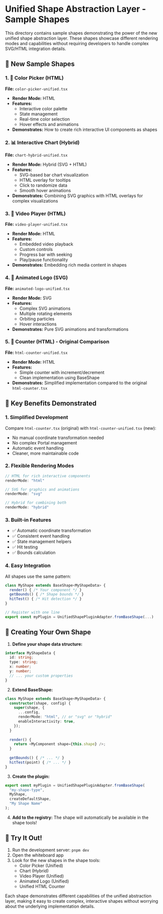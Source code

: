 # Unified Shape Abstraction Layer - Sample Shapes

This directory contains sample shapes demonstrating the power of the new unified shape abstraction layer. These shapes showcase different rendering modes and capabilities without requiring developers to handle complex SVG/HTML integration details.

## 🎯 New Sample Shapes

### 1. 🎨 Color Picker (HTML)
**File:** `color-picker-unified.tsx`
- **Render Mode:** HTML
- **Features:**
  - Interactive color palette
  - State management
  - Real-time color selection
  - Hover effects and animations
- **Demonstrates:** How to create rich interactive UI components as shapes

### 2. 📊 Interactive Chart (Hybrid)
**File:** `chart-hybrid-unified.tsx`
- **Render Mode:** Hybrid (SVG + HTML)
- **Features:**
  - SVG-based bar chart visualization
  - HTML overlay for tooltips
  - Click to randomize data
  - Smooth hover animations
- **Demonstrates:** Combining SVG graphics with HTML overlays for complex visualizations

### 3. 🎥 Video Player (HTML)
**File:** `video-player-unified.tsx`
- **Render Mode:** HTML
- **Features:**
  - Embedded video playback
  - Custom controls
  - Progress bar with seeking
  - Play/pause functionality
- **Demonstrates:** Embedding rich media content in shapes

### 4. 🔄 Animated Logo (SVG)
**File:** `animated-logo-unified.tsx`
- **Render Mode:** SVG
- **Features:**
  - Complex SVG animations
  - Multiple rotating elements
  - Orbiting particles
  - Hover interactions
- **Demonstrates:** Pure SVG animations and transformations

### 5. 🔢 Counter (HTML) - Original Comparison
**File:** `html-counter-unified.tsx`
- **Render Mode:** HTML
- **Features:**
  - Simple counter with increment/decrement
  - Clean implementation using BaseShape
- **Demonstrates:** Simplified implementation compared to the original `html-counter.tsx`

## 🚀 Key Benefits Demonstrated

### 1. **Simplified Development**
Compare `html-counter.tsx` (original) with `html-counter-unified.tsx` (new):
- No manual coordinate transformation needed
- No complex Portal management
- Automatic event handling
- Cleaner, more maintainable code

### 2. **Flexible Rendering Modes**
```typescript
// HTML for rich interactive components
renderMode: "html"

// SVG for graphics and animations
renderMode: "svg"

// Hybrid for combining both
renderMode: "hybrid"
```

### 3. **Built-in Features**
- ✅ Automatic coordinate transformation
- ✅ Consistent event handling
- ✅ State management helpers
- ✅ Hit testing
- ✅ Bounds calculation

### 4. **Easy Integration**
All shapes use the same pattern:
```typescript
class MyShape extends BaseShape<MyShapeData> {
  render() { /* Your component */ }
  getBounds() { /* Shape bounds */ }
  hitTest() { /* Hit detection */ }
}

// Register with one line
export const myPlugin = UnifiedShapePluginAdapter.fromBaseShape(...)
```

## 📝 Creating Your Own Shape

1. **Define your shape data structure:**
```typescript
interface MyShapeData {
  id: string;
  type: string;
  x: number;
  y: number;
  // ... your custom properties
}
```

2. **Extend BaseShape:**
```typescript
class MyShape extends BaseShape<MyShapeData> {
  constructor(shape, config) {
    super(shape, {
      ...config,
      renderMode: "html", // or "svg" or "hybrid"
      enableInteractivity: true,
    });
  }
  
  render() {
    return <MyComponent shape={this.shape} />;
  }
  
  getBounds() { /* ... */ }
  hitTest(point) { /* ... */ }
}
```

3. **Create the plugin:**
```typescript
export const myPlugin = UnifiedShapePluginAdapter.fromBaseShape(
  "my-shape-type",
  MyShape,
  createDefaultShape,
  "My Shape Name"
);
```

4. **Add to the registry:**
The shape will automatically be available in the shape tools!

## 🎨 Try It Out!

1. Run the development server: `pnpm dev`
2. Open the whiteboard app
3. Look for the new shapes in the shape tools:
   - Color Picker (Unified)
   - Chart (Hybrid)
   - Video Player (Unified)
   - Animated Logo (Unified)
   - Unified HTML Counter

Each shape demonstrates different capabilities of the unified abstraction layer, making it easy to create complex, interactive shapes without worrying about the underlying implementation details.